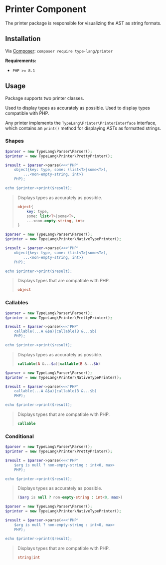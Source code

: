 # Printer Component

<show-structure for="chapter" depth="2"/>

The printer package is responsible for visualizing the AST as string 
formats.

## Installation

<tldr>
    <p>
        Via <a href="https://getcomposer.org/doc/01-basic-usage.md#installing-dependencies">Composer</a>:
        <code lang="bash">composer require type-lang/printer</code>
    </p>
</tldr>

**Requirements:**
* `PHP >= 8.1`

## Usage

Package supports two printer classes.

<deflist>
    <def title="TypeLang\Printer\PrettyPrinter">
        Used to display types as accurately as possible.
    </def>
    <def title="TypeLang\Printer\NativeTypePrinter">
        Used to display types compatible with PHP.
    </def>
</deflist>

Any printer implements the `TypeLang\Printer\PrinterInterface` interface, which 
contains an `print()` method for displaying ASTs as formatted strings.

### Shapes

<tabs>
<tab title="PrettyPrinter">

```php
$parser = new TypeLang\Parser\Parser();
$printer = new TypeLang\Printer\PrettyPrinter();

$result = $parser->parse(<<<'PHP'
    object{key: type, some: (list<T>|some<T>),
        ...<non-empty-string, int>}
    PHP);

echo $printer->print($result);
```

> Displays types as accurately as possible.
> ```php
> object{
>     key: type,
>     some: list<T>|some<T>,
>     ...<non-empty-string, int>
> }
> ```

</tab>
<tab title="NativeTypePrinter">

```php
$parser = new TypeLang\Parser\Parser();
$printer = new TypeLang\Printer\NativeTypePrinter();

$result = $parser->parse(<<<'PHP'
    object{key: type, some: (list<T>|some<T>),
        ...<non-empty-string, int>}
    PHP);

echo $printer->print($result);
```

> Displays types that are compatible with PHP.
> ```php
> object
> ```

</tab>
</tabs>

### Callables

<tabs>
<tab title="PrettyPrinter">

```php
$parser = new TypeLang\Parser\Parser();
$printer = new TypeLang\Printer\PrettyPrinter();

$result = $parser->parse(<<<'PHP'
    callable(...A &$a)|callable(B &...$b)
    PHP);

echo $printer->print($result);
```

> Displays types as accurately as possible.
> ```php
> callable(A &...$a)|callable(B &...$b)
> ```

</tab>
<tab title="NativeTypePrinter">

```php
$parser = new TypeLang\Parser\Parser();
$printer = new TypeLang\Printer\NativeTypePrinter();

$result = $parser->parse(<<<'PHP'
    callable(...A &$a)|callable(B &...$b)
    PHP);

echo $printer->print($result);
```

> Displays types that are compatible with PHP.
> ```php
> callable
> ```

</tab>
</tabs>

### Conditional

<tabs>
<tab title="PrettyPrinter">

```php
$parser = new TypeLang\Parser\Parser();
$printer = new TypeLang\Printer\PrettyPrinter();

$result = $parser->parse(<<<'PHP'
    $arg is null ? non-empty-string : int<0, max>
    PHP);

echo $printer->print($result);
```

> Displays types as accurately as possible.
> ```php
> ($arg is null ? non-empty-string : int<0, max>)
> ```

</tab>
<tab title="NativeTypePrinter">

```php
$parser = new TypeLang\Parser\Parser();
$printer = new TypeLang\Printer\NativeTypePrinter();

$result = $parser->parse(<<<'PHP'
    $arg is null ? non-empty-string : int<0, max>
    PHP);

echo $printer->print($result);
```

> Displays types that are compatible with PHP.
> ```php
> string|int
> ```

</tab>
</tabs>
